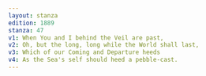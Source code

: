 ```yaml
---
layout: stanza
edition: 1889
stanza: 47
v1: When You and I behind the Veil are past,
v2: Oh, but the long, long while the World shall last,
v3: Which of our Coming and Departure heeds
v4: As the Sea's self should heed a pebble-cast.
---
```

